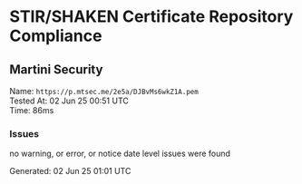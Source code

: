 # STIR/SHAKEN Certificate Repository Compliance

## Martini Security

Name: `https://p.mtsec.me/2e5a/DJBvMs6wkZ1A.pem`\
Tested At: 02 Jun 25 00:51 UTC\
Time: 86ms

### Issues

no warning, or error, or notice date level issues were found

Generated: 02 Jun 25 01:01 UTC
